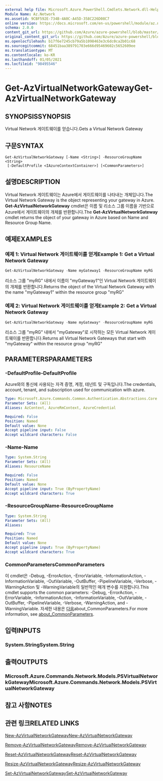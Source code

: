 ```yaml
---
external help file: Microsoft.Azure.PowerShell.Cmdlets.Network.dll-Help.xml
Module Name: Az.Network
ms.assetid: 9CBF592E-734B-4A0C-A45D-358C226D08C7
online version: https://docs.microsoft.com/en-us/powershell/module/az.network/get-azvirtualnetworkgateway
schema: 2.0.0
content_git_url: https://github.com/Azure/azure-powershell/blob/master/src/Network/Network/help/Get-AzVirtualNetworkGateway.md
original_content_git_url: https://github.com/Azure/azure-powershell/blob/master/src/Network/Network/help/Get-AzVirtualNetworkGateway.md
ms.openlocfilehash: b17f6e7245cb79a5b1098463e3c6dc0ca2b01c68
ms.sourcegitcommit: 68451baa389791703e666d95469602c5652609ee
ms.translationtype: MT
ms.contentlocale: ko-KR
ms.lasthandoff: 01/05/2021
ms.locfileid: "98495546"
---
```

# <span data-ttu-id="b0d72-101">Get-AzVirtualNetworkGateway</span><span class="sxs-lookup"><span data-stu-id="b0d72-101">Get-AzVirtualNetworkGateway</span></span>

## <span data-ttu-id="b0d72-102">SYNOPSIS</span><span class="sxs-lookup"><span data-stu-id="b0d72-102">SYNOPSIS</span></span>
<span data-ttu-id="b0d72-103">Virtual Network 게이트웨이를 얻습니다.</span><span class="sxs-lookup"><span data-stu-id="b0d72-103">Gets a Virtual Network Gateway</span></span>

## <span data-ttu-id="b0d72-104">구문</span><span class="sxs-lookup"><span data-stu-id="b0d72-104">SYNTAX</span></span>

```
Get-AzVirtualNetworkGateway [-Name <String>] -ResourceGroupName <String>
 [-DefaultProfile <IAzureContextContainer>] [<CommonParameters>]
```

## <span data-ttu-id="b0d72-105">설명</span><span class="sxs-lookup"><span data-stu-id="b0d72-105">DESCRIPTION</span></span>
<span data-ttu-id="b0d72-106">Virtual Network 게이트웨이는 Azure에서 게이트웨이를 나타내는 개체입니다.</span><span class="sxs-lookup"><span data-stu-id="b0d72-106">The Virtual Network Gateway is the object representing your gateway in Azure.</span></span>
<span data-ttu-id="b0d72-107">**Get-AzVirtualNetworkGateway** cmdlet은 이름 및 리소스 그룹 이름을 기반으로 Azure에서 게이트웨이의 개체를 반환합니다.</span><span class="sxs-lookup"><span data-stu-id="b0d72-107">The **Get-AzVirtualNetworkGateway** cmdlet returns the object of your gateway in Azure based on Name and Resource Group Name.</span></span>

## <span data-ttu-id="b0d72-108">예제</span><span class="sxs-lookup"><span data-stu-id="b0d72-108">EXAMPLES</span></span>

### <span data-ttu-id="b0d72-109">예제 1: Virtual Network 게이트웨이를 얻게</span><span class="sxs-lookup"><span data-stu-id="b0d72-109">Example 1: Get a Virtual Network Gateway</span></span>
```powershell
Get-AzVirtualNetworkGateway -Name myGateway1 -ResourceGroupName myRG
```

<span data-ttu-id="b0d72-110">리소스 그룹 "myRG" 내에서 이름이 "myGateway1"인 Virtual Network 게이트웨이의 개체를 반환합니다.</span><span class="sxs-lookup"><span data-stu-id="b0d72-110">Returns the object of the Virtual Network Gateway with the name "myGateway1" within the resource group "myRG"</span></span>

### <span data-ttu-id="b0d72-111">예제 2: Virtual Network 게이트웨이를 얻게</span><span class="sxs-lookup"><span data-stu-id="b0d72-111">Example 2: Get a Virtual Network Gateway</span></span>
```powershell
Get-AzVirtualNetworkGateway -Name myGateway* -ResourceGroupName myRG
```

<span data-ttu-id="b0d72-112">리소스 그룹 "myRG" 내에서 "myGateway"로 시작하는 모든 Virtual Network 게이트웨이를 반환합니다.</span><span class="sxs-lookup"><span data-stu-id="b0d72-112">Returns all Virtual Network Gateways that start with "myGateway" within the resource group "myRG"</span></span>

## <span data-ttu-id="b0d72-113">PARAMETERS</span><span class="sxs-lookup"><span data-stu-id="b0d72-113">PARAMETERS</span></span>

### <span data-ttu-id="b0d72-114">-DefaultProfile</span><span class="sxs-lookup"><span data-stu-id="b0d72-114">-DefaultProfile</span></span>
<span data-ttu-id="b0d72-115">Azure와의 통신에 사용되는 자격 증명, 계정, 테넌트 및 구독입니다.</span><span class="sxs-lookup"><span data-stu-id="b0d72-115">The credentials, account, tenant, and subscription used for communication with azure.</span></span>

```yaml
Type: Microsoft.Azure.Commands.Common.Authentication.Abstractions.Core.IAzureContextContainer
Parameter Sets: (All)
Aliases: AzContext, AzureRmContext, AzureCredential

Required: False
Position: Named
Default value: None
Accept pipeline input: False
Accept wildcard characters: False
```

### <span data-ttu-id="b0d72-116">-Name</span><span class="sxs-lookup"><span data-stu-id="b0d72-116">-Name</span></span>
```yaml
Type: System.String
Parameter Sets: (All)
Aliases: ResourceName

Required: False
Position: Named
Default value: None
Accept pipeline input: True (ByPropertyName)
Accept wildcard characters: True
```

### <span data-ttu-id="b0d72-117">-ResourceGroupName</span><span class="sxs-lookup"><span data-stu-id="b0d72-117">-ResourceGroupName</span></span>
```yaml
Type: System.String
Parameter Sets: (All)
Aliases:

Required: True
Position: Named
Default value: None
Accept pipeline input: True (ByPropertyName)
Accept wildcard characters: True
```

### <span data-ttu-id="b0d72-118">CommonParameters</span><span class="sxs-lookup"><span data-stu-id="b0d72-118">CommonParameters</span></span>
<span data-ttu-id="b0d72-119">이 cmdlet은 -Debug, -ErrorAction, -ErrorVariable, -InformationAction, -InformationVariable, -OutVariable, -OutBuffer, -PipelineVariable, -Verbose, -WarningAction 및 -WarningVariable의 일반적인 매개 변수를 지원합니다.</span><span class="sxs-lookup"><span data-stu-id="b0d72-119">This cmdlet supports the common parameters: -Debug, -ErrorAction, -ErrorVariable, -InformationAction, -InformationVariable, -OutVariable, -OutBuffer, -PipelineVariable, -Verbose, -WarningAction, and -WarningVariable.</span></span> <span data-ttu-id="b0d72-120">자세한 내용은 [다음](http://go.microsoft.com/fwlink/?LinkID=113216)about_CommonParameters.</span><span class="sxs-lookup"><span data-stu-id="b0d72-120">For more information, see [about_CommonParameters](http://go.microsoft.com/fwlink/?LinkID=113216).</span></span>

## <span data-ttu-id="b0d72-121">입력</span><span class="sxs-lookup"><span data-stu-id="b0d72-121">INPUTS</span></span>

### <span data-ttu-id="b0d72-122">System.String</span><span class="sxs-lookup"><span data-stu-id="b0d72-122">System.String</span></span>

## <span data-ttu-id="b0d72-123">출력</span><span class="sxs-lookup"><span data-stu-id="b0d72-123">OUTPUTS</span></span>

### <span data-ttu-id="b0d72-124">Microsoft.Azure.Commands.Network.Models.PSVirtualNetworkGateway</span><span class="sxs-lookup"><span data-stu-id="b0d72-124">Microsoft.Azure.Commands.Network.Models.PSVirtualNetworkGateway</span></span>

## <span data-ttu-id="b0d72-125">참고 사항</span><span class="sxs-lookup"><span data-stu-id="b0d72-125">NOTES</span></span>

## <span data-ttu-id="b0d72-126">관련 링크</span><span class="sxs-lookup"><span data-stu-id="b0d72-126">RELATED LINKS</span></span>

[<span data-ttu-id="b0d72-127">New-AzVirtualNetworkGateway</span><span class="sxs-lookup"><span data-stu-id="b0d72-127">New-AzVirtualNetworkGateway</span></span>](./New-AzVirtualNetworkGateway.md)

[<span data-ttu-id="b0d72-128">Remove-AzVirtualNetworkGateway</span><span class="sxs-lookup"><span data-stu-id="b0d72-128">Remove-AzVirtualNetworkGateway</span></span>](./Remove-AzVirtualNetworkGateway.md)

[<span data-ttu-id="b0d72-129">Reset-AzVirtualNetworkGateway</span><span class="sxs-lookup"><span data-stu-id="b0d72-129">Reset-AzVirtualNetworkGateway</span></span>](./Reset-AzVirtualNetworkGateway.md)

[<span data-ttu-id="b0d72-130">Resize-AzVirtualNetworkGateway</span><span class="sxs-lookup"><span data-stu-id="b0d72-130">Resize-AzVirtualNetworkGateway</span></span>](./Resize-AzVirtualNetworkGateway.md)

[<span data-ttu-id="b0d72-131">Set-AzVirtualNetworkGateway</span><span class="sxs-lookup"><span data-stu-id="b0d72-131">Set-AzVirtualNetworkGateway</span></span>](./Set-AzVirtualNetworkGateway.md)
